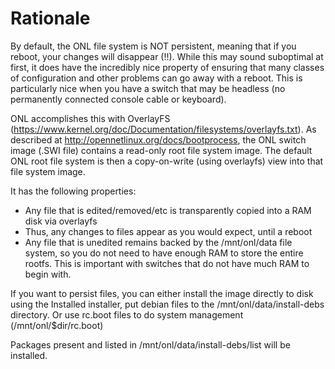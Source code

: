# Rationale

By default, the ONL file system is NOT persistent, meaning that if you
reboot, your changes will disappear (!!).  While this may sound suboptimal
at first, it does have the incredibly nice property of ensuring that many
classes of configuration and other problems can go away with a reboot.
This is particularly nice when you have a switch that may be headless
(no permanently connected console cable or keyboard).

ONL accomplishes this with OverlayFS
(https://www.kernel.org/doc/Documentation/filesystems/overlayfs.txt).
As described at http://opennetlinux.org/docs/bootprocess, the ONL
switch image (.SWI file) contains a read-only root file system image.
The default ONL root file system is then a copy-on-write (using overlayfs)
view into that file system image.

It has the following properties:

* Any file that is edited/removed/etc is transparently copied into a RAM disk via overlayfs
* Thus, any changes to files appear as you would expect, until a reboot
* Any file that is unedited remains backed by the /mnt/onl/data file system, so you 
    do not need to have enough RAM to store the entire rootfs.  This is important with
    switches that do not have much RAM to begin with.

If you want to persist files, you can either install the image directly to disk using
the Installed installer, put debian files to the /mnt/onl/data/install-debs directory.
Or use rc.boot files to do system management (/mnt/onl/$dir/rc.boot)

Packages present and listed in /mnt/onl/data/install-debs/list will be installed.
